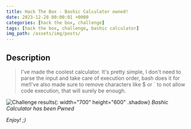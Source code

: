 ```yaml
---
title: Hack The Box - Bashic Calculator owned!
date: 2023-12-28 00:00:01 +0000
categories: [hack the box, challenge]
tags: [hack the box, challenge, bashic calculator]
img_path: /assets/img/posts/
---
```


## Description

> I've made the coolest calculator. It's pretty simple, I don't need to parse the input and take care of execution order, bash does it for me!I've also made sure to remove characters like $ or ` to not allow code execution, that will surely be enough.

![Challenge results](htb-bashic-calculator-owned.png){: width="700" height="600" .shadow}
_Bashic Calculator has been Pwned_

_Enjoy! ;)_
